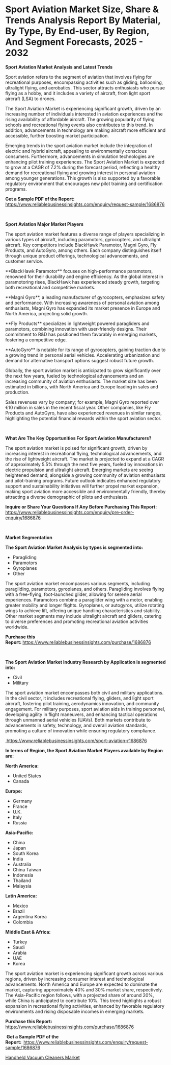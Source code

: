 <p><h1>Sport Aviation Market Size, Share & Trends Analysis Report By Material, By Type, By End-user, By Region, And Segment Forecasts, 2025 - 2032</h1></p><p><strong>Sport Aviation Market Analysis and Latest Trends</strong></p>
<p><p>Sport aviation refers to the segment of aviation that involves flying for recreational purposes, encompassing activities such as gliding, ballooning, ultralight flying, and aerobatics. This sector attracts enthusiasts who pursue flying as a hobby, and it includes a variety of aircraft, from light sport aircraft (LSA) to drones.</p><p>The Sport Aviation Market is experiencing significant growth, driven by an increasing number of individuals interested in aviation experiences and the rising availability of affordable aircraft. The growing popularity of flying schools and recreational flying events also contributes to this trend. In addition, advancements in technology are making aircraft more efficient and accessible, further boosting market participation.</p><p>Emerging trends in the sport aviation market include the integration of electric and hybrid aircraft, appealing to environmentally conscious consumers. Furthermore, advancements in simulation technologies are enhancing pilot training experiences. The Sport Aviation Market is expected to grow at a CAGR of 7.2% during the forecast period, reflecting a healthy demand for recreational flying and growing interest in personal aviation among younger generations. This growth is also supported by a favorable regulatory environment that encourages new pilot training and certification programs.</p></p>
<p><strong>Get a Sample PDF of the Report:&nbsp;</strong> <a href="https://www.reliablebusinessinsights.com/enquiry/request-sample/1686876?utm_campaign=3542&utm_medium=2&utm_source=Github&utm_content=ia&utm_term=26032025&utm_id=sport-aviation">https://www.reliablebusinessinsights.com/enquiry/request-sample/1686876</a></p>
<p>&nbsp;</p>
<p><strong>Sport Aviation Major Market Players</strong></p>
<p><p>The sport aviation market features a diverse range of players specializing in various types of aircraft, including paramotors, gyrocopters, and ultralight aircraft. Key competitors include BlackHawk Paramotor, Magni Gyro, Fly Products, and AutoGyro, among others. Each company distinguishes itself through unique product offerings, technological advancements, and customer service.</p><p>**BlackHawk Paramotor** focuses on high-performance paramotors, renowned for their durability and engine efficiency. As the global interest in paramotoring rises, BlackHawk has experienced steady growth, targeting both recreational and competitive markets.</p><p>**Magni Gyro**, a leading manufacturer of gyrocopters, emphasizes safety and performance. With increasing awareness of personal aviation among enthusiasts, Magni Gyro has expanded its market presence in Europe and North America, projecting solid growth.</p><p>**Fly Products** specializes in lightweight powered paragliders and paramotors, combining innovation with user-friendly designs. Their commitment to R&D has positioned them favorably in emerging markets, fostering a competitive edge.</p><p>**AutoGyro** is notable for its range of gyrocopters, gaining traction due to a growing trend in personal aerial vehicles. Accelerating urbanization and demand for alternative transport options suggest robust future growth.</p><p>Globally, the sport aviation market is anticipated to grow significantly over the next few years, fueled by technological advancements and an increasing community of aviation enthusiasts. The market size has been estimated in billions, with North America and Europe leading in sales and production.</p><p>Sales revenues vary by company; for example, Magni Gyro reported over €10 million in sales in the recent fiscal year. Other companies, like Fly Products and AutoGyro, have also experienced revenues in similar ranges, highlighting the potential financial rewards within the sport aviation sector.</p></p>
<p>&nbsp;</p>
<p><strong>What Are The Key Opportunities For Sport Aviation Manufacturers?</strong></p>
<p><p>The sport aviation market is poised for significant growth, driven by increasing interest in recreational flying, technological advancements, and the rise of lightweight aircraft. The market is projected to expand at a CAGR of approximately 5.5% through the next five years, fueled by innovations in electric propulsion and ultralight aircraft. Emerging markets are seeing heightened demand, alongside a growing community of aviation enthusiasts and pilot-training programs. Future outlook indicates enhanced regulatory support and sustainability initiatives will further propel market expansion, making sport aviation more accessible and environmentally friendly, thereby attracting a diverse demographic of pilots and enthusiasts.</p></p>
<p><strong>Inquire or Share Your Questions If Any Before Purchasing This Report:</strong> <a href="https://www.reliablebusinessinsights.com/enquiry/pre-order-enquiry/1686876?utm_campaign=3542&utm_medium=2&utm_source=Github&utm_content=ia&utm_term=26032025&utm_id=sport-aviation">https://www.reliablebusinessinsights.com/enquiry/pre-order-enquiry/1686876</a></p>
<p>&nbsp;</p>
<p><strong>Market Segmentation</strong></p>
<p><strong>The Sport Aviation Market Analysis by types is segmented into:</strong></p>
<p><ul><li>Paragliding</li><li>Paramotors</li><li>Gyroplanes</li><li>Other</li></ul></p>
<p><p>The sport aviation market encompasses various segments, including paragliding, paramotors, gyroplanes, and others. Paragliding involves flying with a free-flying, foot-launched glider, allowing for serene aerial experiences. Paramotors combine a paraglider wing with a motor, enabling greater mobility and longer flights. Gyroplanes, or autogyros, utilize rotating wings to achieve lift, offering unique handling characteristics and stability. Other market segments may include ultralight aircraft and gliders, catering to diverse preferences and promoting recreational aviation activities worldwide.</p></p>
<p><strong>Purchase this Report:&nbsp;</strong><a href="https://www.reliablebusinessinsights.com/purchase/1686876?utm_campaign=3542&utm_medium=2&utm_source=Github&utm_content=ia&utm_term=26032025&utm_id=sport-aviation">https://www.reliablebusinessinsights.com/purchase/1686876</a></p>
<p>&nbsp;</p>
<p><strong>The Sport Aviation Market Industry Research by Application is segmented into:</strong></p>
<p><ul><li>Civil</li><li>Military</li></ul></p>
<p><p>The sport aviation market encompasses both civil and military applications. In the civil sector, it includes recreational flying, gliders, and light sport aircraft, fostering pilot training, aerodynamics innovation, and community engagement. For military purposes, sport aviation aids in training personnel, developing agility in flight maneuvers, and enhancing tactical operations through unmanned aerial vehicles (UAVs). Both markets contribute to advancements in safety, technology, and overall aviation standards, promoting a culture of innovation while ensuring regulatory compliance.</p></p>
<p><a href="https://www.reliablebusinessinsights.com/sport-aviation-r1686876?utm_campaign=3542&utm_medium=2&utm_source=Github&utm_content=ia&utm_term=26032025&utm_id=sport-aviation">&nbsp;https://www.reliablebusinessinsights.com/sport-aviation-r1686876</a></p>
<p><strong>In terms of Region, the Sport Aviation Market Players available by Region are:</strong></p>
<p>
    <p> <strong> North America: </strong>
        <ul>
            <li>United States</li>
            <li>Canada</li>
        </ul>
        </p> 
    <p> <strong> Europe: </strong>
        <ul>
            <li>Germany</li>
            <li>France</li>
            <li>U.K.</li>
            <li>Italy</li>
            <li>Russia</li>
        </ul>
        </p> 
    <p> <strong> Asia-Pacific: </strong>
        <ul>
            <li>China</li>
            <li>Japan</li>
            <li>South Korea</li>
            <li>India</li>
            <li>Australia</li>
            <li>China Taiwan</li>
            <li>Indonesia</li>
            <li>Thailand</li>
            <li>Malaysia</li>
        </ul>
        </p> 
    <p> <strong> Latin America: </strong>
        <ul>
            <li>Mexico</li>
            <li>Brazil</li>
            <li>Argentina Korea</li>
            <li>Colombia</li>
        </ul>
        </p> 
    <p> <strong> Middle East & Africa: </strong>
        <ul>
            <li>Turkey</li>
            <li>Saudi</li>
            <li>Arabia</li>
            <li>UAE</li>
            <li>Korea</li>
        </ul>
    </p>
    </p>
<p><p>The sport aviation market is experiencing significant growth across various regions, driven by increasing consumer interest and technological advancements. North America and Europe are expected to dominate the market, capturing approximately 40% and 30% market share, respectively. The Asia-Pacific region follows, with a projected share of around 20%, while China is anticipated to contribute 10%. This trend highlights a robust expansion in recreational flying activities, enhanced by favorable regulatory environments and rising disposable incomes in emerging markets.</p></p>
<p><strong>Purchase this Report: </strong><a href="https://www.reliablebusinessinsights.com/purchase/1686876?utm_campaign=3542&utm_medium=2&utm_source=Github&utm_content=ia&utm_term=26032025&utm_id=sport-aviation">https://www.reliablebusinessinsights.com/purchase/1686876</a></p>
<p>&nbsp;<strong>Get a Sample PDF of the Report:&nbsp;&nbsp;</strong><a href="https://www.reliablebusinessinsights.com/enquiry/request-sample/1686876?utm_campaign=3542&utm_medium=2&utm_source=Github&utm_content=ia&utm_term=26032025&utm_id=sport-aviation">https://www.reliablebusinessinsights.com/enquiry/request-sample/1686876</a></p>
<p><strong></strong></p>
<p><p><a href="https://github.com/oshrykauraj7/Market-Research-Report-List-1/blob/main/handheld-vacuum-cleaners-market.md?utm_campaign=3542&utm_medium=2&utm_source=Github&utm_content=ia&utm_term=26032025&utm_id=sport-aviation">Handheld Vacuum Cleaners Market</a></p></p>